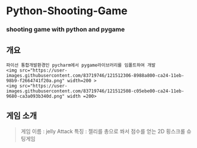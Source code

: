 # Python-Shooting-Game
### shooting game with python and pygame 

## 개요

```
파이선 통합개발환경인 pycharm에서 pygame라이브러리를 임폴트하여 개발
<img src="https://user-images.githubusercontent.com/83719746/121512306-8988a800-ca24-11eb-98b9-f2664741f20a.png" width=200 >
<img src="https://user-images.githubusercontent.com/83719746/121512508-c05ebe00-ca24-11eb-9680-ca3a093b340d.png" width =200>
```

## 게임 소개

> 게임 이름 : jelly Attack
> 특징 : 젤리를 총으로 쏴서 점수를 얻는 2D 횡스크롤 슈팅게임
